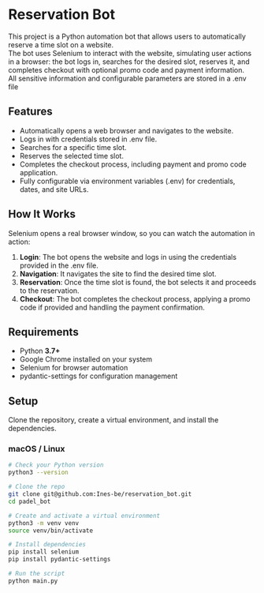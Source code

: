 # Reservation Bot

This project is a Python automation bot that allows users to automatically reserve a time slot on a website.  
The bot uses Selenium to interact with the website, simulating user actions in a browser: the bot logs in, searches for the desired slot, reserves it, and completes checkout with optional promo code and payment information.  
All sensitive information and configurable parameters are stored in a .env file

## Features
- Automatically opens a web browser and navigates to the website.
- Logs in with credentials stored in .env file.
- Searches for a specific time slot.
- Reserves the selected time slot.
- Completes the checkout process, including payment and promo code application.
- Fully configurable via environment variables (.env) for credentials, dates, and site URLs.

## How It Works
Selenium opens a real browser window, so you can watch the automation in action:
1. **Login**:
The bot opens the website and logs in using the credentials provided in the .env file.
2. **Navigation**:
It navigates the site to find the desired time slot.
3. **Reservation**:
Once the time slot is found, the bot selects it and proceeds to the reservation.
4. **Checkout**:
The bot completes the checkout process, applying a promo code if provided and handling the payment confirmation.

## Requirements
- Python **3.7+**
- Google Chrome installed on your system
- Selenium for browser automation
- pydantic-settings for configuration management

## Setup

Clone the repository, create a virtual environment, and install the dependencies.

### macOS / Linux

```bash
# Check your Python version
python3 --version

# Clone the repo
git clone git@github.com:Ines-be/reservation_bot.git
cd padel_bot

# Create and activate a virtual environment
python3 -m venv venv
source venv/bin/activate

# Install dependencies
pip install selenium
pip install pydantic-settings

# Run the script
python main.py
